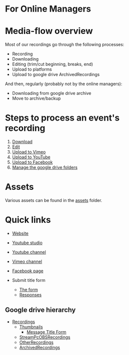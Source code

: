 <h1>For Online Managers</h1>

# Media-flow overview
Most of our recordings go through the following processes:
 * Recording
 * Downloading 
 * Editing (trim/cut beginning, breaks, end)
 * Upload to platforms
 * Upload to google drive ArchivedRecordings

And then, regularly (probably not by the online managers):
 * Downloading from google drive archive
 * Move to archive/backup

# Steps to process an event's recording

1. [Download](download.md)
2. [Edit](video_editing.md)
3. [Upload to Vimeo](vimeo.md)
4. [Upload to YouTube](youtube.md)
5. [Upload to Facebook](facebook_video.md)
6. [Manage the google drive folders](manage_google_drive.md)

# Assets

Various assets can be found in the [assets](assets) folder.

# Quick links

* [Website](https://calvarycyprus.com)
* [Youtube studio](https://studio.youtube.com/channel/UC0uEys0VihIMmJFFL1Swj8g/videos)
* [Youtube channel](https://www.youtube.com/channel/UC0uEys0VihIMmJFFL1Swj8g)
* [Vimeo channel](https://vimeo.com/user133790558)
* [Facebook page](https://www.facebook.com/profile.php?id=100064617556957)

* Submit title form
    * [The form](https://tinyurl.com/ccpeventtitle)
    * [Responses](https://docs.google.com/spreadsheets/d/1U4e9Zl-bMcoLnEX45d6xp-LrloPPm9Uc4XkpturU5JE/edit#gid=563687903)

## Google drive hierarchy
 * [Recordings](https://drive.google.com/drive/folders/1hWqKziK_C1x0tJZbU-LRc37UWaybYvJ_)
   * [Thumbnails](https://drive.google.com/drive/folders/1G_yGUalItjvr9RIatlAt7c1_WIkqtqAj?usp=drive_link)
     * [Message Title Form](https://drive.google.com/drive/folders/1s27VPf_XdvECamqAqauSTVW-hWHz549-?usp=drive_link)
   * [StreamPcOBSRecordings](https://drive.google.com/drive/folders/1481RIYeUCDoGzn1Gs2k_BB6f6PxW0zcU?usp=drive_link)
   * [OtherRecordings](https://drive.google.com/drive/folders/17gQgmRwi3JmZXZ_OICUVdbewtcM3omxd?usp=drive_link)
   * [ArchivedRecordings](https://drive.google.com/drive/folders/1uiSQAJTFtMKRcx1BCm3R-SwR9kuvnIYf?usp=drive_link)